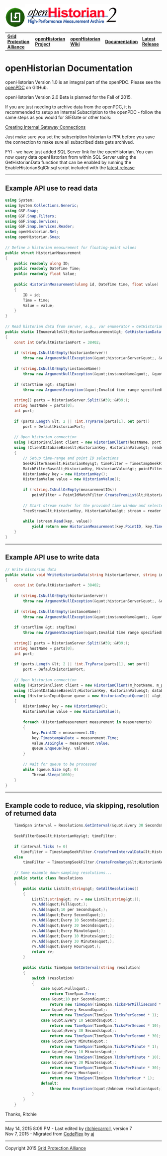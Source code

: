 [![](files/openH2_icon.png)![openHistorian](openHistorian2_Logo2016.png)](https://github.com/GridProtectionAlliance/openHistorian "openHistorian")

|   |   |   |   |   |
|---|---|---|---|---|
| **[Grid Protection Alliance](http://www.gridprotectionalliance.org "Grid Protection Alliance Home Page")** | **[openHistorian Project](https://github.com/GridProtectionAlliance/openHistorian "openPDC Project on GitHub")** | **[openHistorian Wiki](https://gridprotectionalliance.org/wiki/doku.php?id=openHistorian:overview "openHistorian Wiki")** | **[Documentation](openHistorian_Documentation.md "openHistorian")** | **[Latest Release](https://github.com/GridProtectionAlliance/openHistorian/releases "openHistorian Releases")** |

# openHistorian Documentation

openHistorian Version 1.0 is an integral part of the openPDC. Please see the [openPDC](https://github.com/GridProtectionAlliance/openPDC) on GitHub.

openHistorian Version 2.0 Beta is planned for the Fall of 2015.

If you are just needing to archive data from the openPDC, it is recommended to setup an Internal Subscription to the openPDC - follow the same steps as you would for SIEGate or other tools:

[Creating Internal Gateway Connections](https://github.com/GridProtectionAlliance/SIEGate/Source/Documentation/wiki/Creating_Internal_Gateway_Connections.md)

Just make sure you set the subscription historian to PPA before you save the connection to make sure all subscribed data gets archived.

FYI - we have just added SQL Server link for the openHistorian. You can now query data openHistorian from within SQL Server using the GetHistorianData function that can be enabled by running the EnableHistorianSqlClr.sql script included with the [latest release](https://github.com/GridProtectionAlliance/openHistorian/releases)

---

## Example API use to **read** data

```cs
using System;
using System.Collections.Generic;
using GSF.Snap;
using GSF.Snap.Filters;
using GSF.Snap.Services;
using GSF.Snap.Services.Reader;
using openHistorian.Net;
using openHistorian.Snap;

// Define a historian measurement for floating-point values
public struct HistorianMeasurement
{
    public readonly ulong ID;
    public readonly DateTime Time;
    public readonly float Value;

    public HistorianMeasurement(ulong id, DateTime time, float value)
    {
        ID = id;
        Time = time;
        Value = value;
    }
}

// Read historian data from server, e.g., var enumerator = GetHistorianData(&quot;127.0.0.1&quot;, &quot;PPA&quot;, DateTime.UtcNow.AddMinutes(-1.0D), DateTime.UtcNow)
public static IEnumerable&lt;HistorianMeasurement&gt; GetHistorianData(string historianServer, string instanceName, DateTime startTime, DateTime stopTime, string measurementIDs = null)
{
    const int DefaultHistorianPort = 38402;

    if (string.IsNullOrEmpty(historianServer))
        throw new ArgumentNullException(&quot;historianServer&quot;, &quot;Missing historian server parameter&quot;);

    if (string.IsNullOrEmpty(instanceName))
        throw new ArgumentNullException(&quot;instanceName&quot;, &quot;Missing historian instance name parameter&quot;);

    if (startTime &gt; stopTime)
        throw new ArgumentException(&quot;Invalid time range specified&quot;, &quot;startTime&quot;);

    string[] parts = historianServer.Split(&#39;:&#39;);
    string hostName = parts[0];
    int port;

    if (parts.Length &lt; 2 || !int.TryParse(parts[1], out port))
        port = DefaultHistorianPort;

    // Open historian connection
    using (HistorianClient client = new HistorianClient(hostName, port))
    using (ClientDatabaseBase&lt;HistorianKey, HistorianValue&gt; reader = client.GetDatabase&lt;HistorianKey, HistorianValue&gt;(instanceName))
    {
        // Setup time-range and point ID selections
        SeekFilterBase&lt;HistorianKey&gt; timeFilter = TimestampSeekFilter.CreateFromRange&lt;HistorianKey&gt;(startTime, stopTime);
        MatchFilterBase&lt;HistorianKey, HistorianValue&gt; pointFilter = null;
        HistorianKey key = new HistorianKey();
        HistorianValue value = new HistorianValue();

        if (!string.IsNullOrEmpty(measurementIDs))
            pointFilter = PointIdMatchFilter.CreateFromList&lt;HistorianKey, HistorianValue&gt;(measurementIDs.Split(&#39;,&#39;).Select(ulong.Parse));

        // Start stream reader for the provided time window and selected points
        TreeStream&lt;HistorianKey, HistorianValue&gt; stream = reader.Read(SortedTreeEngineReaderOptions.Default, timeFilter, pointFilter);

        while (stream.Read(key, value))
            yield return new HistorianMeasurement(key.PointID, key.TimestampAsDate, value.AsSingle);
    }
}
```

---

## Example API use to **write** data

```cs
// Write historian data
public static void WriteHistorianData(string historianServer, string instanceName, IEnumerable&lt;HistorianMeasurement&gt; measurements)
{
    const int DefaultHistorianPort = 38402;

    if (string.IsNullOrEmpty(historianServer))
        throw new ArgumentNullException(&quot;historianServer&quot;, &quot;Missing historian server parameter&quot;);

    if (string.IsNullOrEmpty(instanceName))
        throw new ArgumentNullException(&quot;instanceName&quot;, &quot;Missing historian instance name parameter&quot;);

    if (startTime &gt; stopTime)
        throw new ArgumentException(&quot;Invalid time range specified&quot;, &quot;startTime&quot;);

    string[] parts = historianServer.Split(&#39;:&#39;);
    string hostName = parts[0];
    int port;

    if (parts.Length &lt; 2 || !int.TryParse(parts[1], out port))
        port = DefaultHistorianPort;

    // Open historian connection
    using (HistorianClient client = new HistorianClient(m_hostName, m_port))
    using (ClientDatabaseBase&lt;HistorianKey, HistorianValue&gt; database = client.GetDatabase&lt;HistorianKey, HistorianValue&gt;(m_instanceName))
    using (HistorianInputQueue queue = new HistorianInputQueue(() =&gt; database))
    {
        HistorianKey key = new HistorianKey();
        HistorianValue value = new HistorianValue();
        
        foreach (HistorianMeasurement measurement in measurements)
        {
            key.PointID = measurement.ID;
            key.TimestampAsDate = measurement.Time;
            value.AsSingle = measurement.Value;
            queue.Enqueue(key, value);
        }

        // Wait for queue to be processed
        while (queue.Size &gt; 0)
            Thread.Sleep(1000);
    }
}
```

---

## Example code to **reduce**, via skipping, resolution of returned data

```cs
    TimeSpan interval = Resolutions.GetInterval(&quot;Every 30 Seconds&quot;);

    SeekFilterBase&lt;HistorianKey&gt; timeFilter;

    if (interval.Ticks != 0)
       timeFilter = TimestampSeekFilter.CreateFromIntervalData&lt;HistorianKey&gt;(startTime, stopTime, interval, new TimeSpan(TimeSpan.TicksPerMillisecond));
    else
        timeFilter = TimestampSeekFilter.CreateFromRange&lt;HistorianKey&gt;(startTime, stopTime);

    // Some example down-sampling resolutions...        
    public static class Resolutions
    {
        public static List&lt;string&gt; GetAllResolutions()
        {
            List&lt;string&gt; rv = new List&lt;string&gt;();
            rv.Add(&quot;Full&quot;);
            rv.Add(&quot;10 per Second&quot;);
            rv.Add(&quot;Every Second&quot;);
            rv.Add(&quot;Every 10 Seconds&quot;);
            rv.Add(&quot;Every 30 Seconds&quot;);
            rv.Add(&quot;Every Minute&quot;);
            rv.Add(&quot;Every 10 Minutes&quot;);
            rv.Add(&quot;Every 30 Minutes&quot;);
            rv.Add(&quot;Every Hour&quot;);
            return rv;
        }
 
        public static TimeSpan GetInterval(string resolution)
        {
            switch (resolution)
            {
                case &quot;Full&quot;:
                    return TimeSpan.Zero;
                case &quot;10 per Second&quot;:
                    return new TimeSpan(TimeSpan.TicksPerMillisecond * 100);
                case &quot;Every Second&quot;:
                    return new TimeSpan(TimeSpan.TicksPerSecond * 1);
                case &quot;Every 10 Seconds&quot;:
                    return new TimeSpan(TimeSpan.TicksPerSecond * 10);
                case &quot;Every 30 Seconds&quot;:
                    return new TimeSpan(TimeSpan.TicksPerSecond * 30);
                case &quot;Every Minute&quot;:
                    return new TimeSpan(TimeSpan.TicksPerMinute * 1);
                case &quot;Every 10 Minutes&quot;:
                    return new TimeSpan(TimeSpan.TicksPerMinute * 10);
                case &quot;Every 30 Minutes&quot;:
                    return new TimeSpan(TimeSpan.TicksPerMinute * 30);
                case &quot;Every Hour&quot;:
                    return new TimeSpan(TimeSpan.TicksPerHour * 1);
                default:
                    throw new Exception(&quot;Unknown resolution&quot;);
            }
        } 
    }
```

Thanks, Ritchie

---

May 14, 2015 8:09 PM - Last edited by [ritchiecarroll](https://github.com/ritchiecarroll), version 7  
Nov 7, 2015 - Migrated from [CodePlex](http://openhistorian.codeplex.com/documentation) by [aj](https://github.com/ajstadlin)

---

Copyright 2015 [Grid Protection Alliance](http://www.gridprotectionalliance.org)